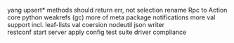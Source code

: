 yang
  upsert* methods should return err, not selection
  rename Rpc to Action
core
  python weakrefs (gc) 
  more of meta package
  notifications
  more val support incl. leaf-lists
  val coersion
nodeutil
  json writer  
restconf
  start server
  apply config
test suite
  driver compliance
